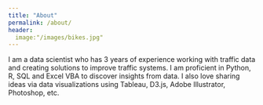```yaml
---
title: "About"
permalink: /about/
header:   
  image:"/images/bikes.jpg"
---
```


I am a data scientist who has 3 years of experience working with traffic data and creating solutions to improve traffic systems. I am proficient in Python, R, SQL and Excel VBA to discover insights from data. I also love sharing ideas via data visualizations using Tableau, D3.js, Adobe Illustrator, Photoshop, etc.
